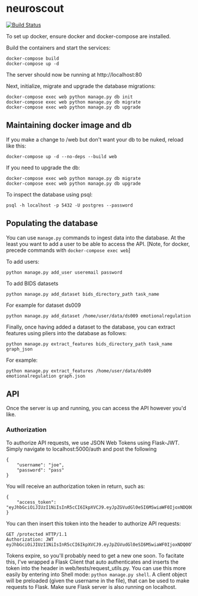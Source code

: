 # neuroscout

[![Build Status](https://travis-ci.com/PsychoinformaticsLab/neuroscout.svg?token=mytABRBRnBitJJpBpMxh&branch=master)](https://travis-ci.com/PsychoinformaticsLab/neuroscout)

To set up docker, ensure docker and docker-compose are installed.

Build the containers and start the services:

    docker-compose build
    docker-compose up -d

The server should now be running at http://localhost:80

Next, initialize, migrate and upgrade the database migrations:

    docker-compose exec web python manage.py db init
    docker-compose exec web python manage.py db migrate
    docker-compose exec web python manage.py db upgrade

## Maintaining docker image and db

If you make a change to /web but don't want your db to be nuked, reload like this:

    docker-compose up -d --no-deps --build web

If you need to upgrade the db:

    docker-compose exec web python manage.py db migrate
    docker-compose exec web python manage.py db upgrade

To inspect the database using psql:

    psql -h localhost -p 5432 -U postgres --password

## Populating the database
You can use `manage.py` commands to ingest data into the database. At the least you want to add a user to be able to access the API.
[Note, for docker, precede commands with `docker-compose exec web`]

To add users:

    python manage.py add_user useremail password

To add BIDS datasets

    python manage.py add_dataset bids_directory_path task_name

For example for dataset ds009

    python manage.py add_dataset /home/user/data/ds009 emotionalregulation

Finally, once having added a dataset to the database, you can extract features
  using pliers into the database as follows:

    python manage.py extract_features bids_directory_path task_name graph_json

For example:

    python manage.py extract_features /home/user/data/ds009 emotionalregulation graph.json


## API
Once the server is up and running, you can access the API however you'd like.
### Authorization
To authorize API requests, we use JSON Web Tokens using Flask-JWT. Simply navigate to localhost:5000/auth and post the following

    {
        "username": "joe",
        "password": "pass"
    }

You will receive an authorization token in return, such as:

    {
        "access_token": "eyJhbGciOiJIUzI1NiIsInR5cCI6IkpXVCJ9.eyJpZGVudGl0eSI6MSwiaWF0IjoxNDQ0OTE3NjQwLCJuYmYiOjE0NDQ5MTc2NDAsImV4cCI6MTQ0NDkxNzk0MH0.KPmI6WSjRjlpzecPvs3q_T3cJQvAgJvaQAPtk1abC_E"
    }

You can then insert this token into the header to authorize API requests:

    GET /protected HTTP/1.1
    Authorization: JWT eyJhbGciOiJIUzI1NiIsInR5cCI6IkpXVCJ9.eyJpZGVudGl0eSI6MSwiaWF0IjoxNDQ0OTE3NjQwLCJuYmYiOjE0NDQ5MTc2NDAsImV4cCI6MTQ0NDkxNzk0MH0.KPmI6WSjRjlpzecPvs3q_T3cJQvAgJvaQAPtk1abC_E

Tokens expire, so you'll probably need to get a new one soon. To facitate this, I've wrapped a Flask Client that auto authenticates and inserts the token into the header in web/tests/request_utils.py. You can use this more easily by entering into Shell mode: `python manage.py shell`. A client object will be preloaded (given the username in the file), that can be used to make requests to Flask. Make sure Flask server is also running on localhost.

